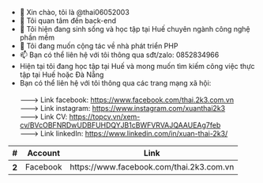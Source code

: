 - 👋 Xin chào, tôi là @thai06052003
- 👀 Tôi quan tâm đến back-end
- 🌱 Tôi hiện đang sinh sống và học tập tại Huế chuyên ngành công nghệ phần mềm
- 💞️ Tôi đang muốn cộng tác về nhà phát triển PHP
- 📫 Bạn có thể liên hệ với tôi thông qua sđt/zalo: 0852834966
- Hiện tại tôi đang học tập tại Huế và mong muốn tìm kiếm công việc thực tập tại Huế hoặc Đà Nẵng
- Bạn có thể liên hệ với tôi thông qua các trang mạng xã hội:<br>
<br>---> Link facebook: https://www.facebook.com/thai.2k3.com.vn
<br>---> Link instagram: https://www.instagram.com/xuanthai2k3
<br>---> Link CV: https://topcv.vn/xem-cv/BVcOBFNRDwUDBFUHDQYJB1cBWFVRVAJQAAUEAg7feb
<br>---> Link linkedIn: https://www.linkedin.com/in/xuan-thai-2k3/
<table class="table">
  <thead>
    <tr>
      <th scope="col">#</th>
      <th scope="col">Account</th>
      <th scope="col">Link</th>
    </tr>
  </thead>
  <tbody>
    <tr>
      <th scope="row">2</th>
      <td>Facebook</td>
      <td>https://www.facebook.com/thai.2k3.com.vn</td>
    </tr>
  </tbody>
</table>
